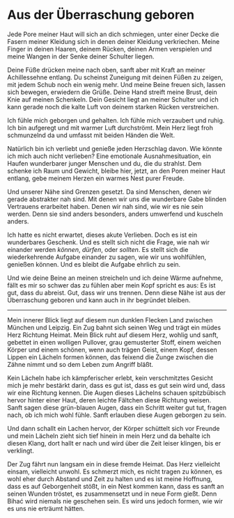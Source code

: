 # Aus der Überraschung geboren

Jede Pore meiner Haut will sich an dich schmiegen, unter einer Decke die Fasern meiner Kleidung sich in denen deiner Kleidung verkriechen. Meine Finger in deinen Haaren, deinem Rücken, deinen Armen verspielen und meine Wangen in der Senke deiner Schulter liegen.

Deine Füße drücken meine nach oben, sanft aber mit Kraft an meiner Achillessehne entlang. Du scheinst Zuneigung mit deinen Füßen zu zeigen, mit jedem Schub noch ein wenig mehr. Und meine Beine freuen sich, lassen sich bewegen, erwiedern die Grüße. Deine Hand streift meine Brust, dein Knie auf meinen Schenkeln. Dein Gesicht liegt an meiner Schulter und ich kann gerade noch die kalte Luft von deinem starken Rücken verstreichen.

Ich fühle mich geborgen und gehalten. Ich fühle mich verzaubert und ruhig. Ich bin aufgeregt und mit warmer Luft durchströmt. Mein Herz liegt froh schmunzelnd da und umfasst mit beiden Händen die Welt.

Natürlich bin ich verliebt und genieße jeden Herzschlag davon. Wie könnte ich mich auch nicht verlieben? Eine emotionale Ausnahmesituation, ein Haufen wunderbarer junger Menschen und du, die du strahlst. Dem schenke ich Raum und Gewicht, bleibe hier, jetzt, an den Poren meiner Haut entlang, gebe meinem Herzen ein warmes Nest purer Freude.

Und unserer Nähe sind Grenzen gesetzt. Da sind Menschen, denen wir gerade abstrakter nah sind. Mit denen wir uns die wunderbare Gabe blinden Vertrauens erarbeitet haben. Denen wir nah sind, wie wir es nie sein werden. Denn sie sind anders besonders, anders umwerfend und kuscheln anders.

Ich hatte es nicht erwartet, dieses akute Verlieben. Doch es ist ein wunderbares Geschenk. Und es stellt sich nicht die Frage, wie nah wir einander werden *können*, *dürfen*, oder *sollten*. Es stellt sich die wiederkehrende Aufgabe einander zu sagen, wie wir uns wohlfühlen, genießen können. Und es bleibt die Aufgabe ehrlich zu sein.

Und wie deine Beine an meinen streicheln und ich deine Wärme aufnehme, fällt es mir so schwer das zu fühlen aber mein Kopf spricht es aus: Es ist gut, dass du abreist. Gut, dass wir uns trennen. Denn diese Nähe ist aus der Überraschung geboren und kann auch in ihr begründet bleiben.

---

Mein innerer Blick liegt auf diesem nun dunklen Flecken Land zwischen München und Leipzig. Ein Zug bahnt sich seinen Weg und trägt ein müdes Herz Richtung Heimat. Mein Blick ruht auf diesem Herz, wohlig und sanft, gebettet in einen wolligen Pullover, grau gemusterter Stoff, einem weichen Körper und einem schönen, wenn auch trägen Geist, einem Kopf, dessen Lippen ein Lächeln formen können, das feixend die Zunge zwischen die Zähne nimmt und so dem Leben zum Angriff bläßt.

Kein Lächeln habe ich kämpferischer erlebt, kein verschmitztes Gesicht mich je mehr bestärkt darin, dass es gut ist, dass es gut sein wird und, dass wir eine Richtung kennen. Die Augen dieses Lächelns schauen spitzbübisch hervor hinter einer Haut, deren leichte Fältchen diese Richtung weisen. Sanft sagen diese grün-blauen Augen, dass ein Schritt weiter gut tut, fragen nach, ob ich mich wohl fühle. Sanft erlauben diese Augen geborgen zu sein.

Und dann schallt ein Lachen hervor, der Körper schüttelt sich vor Freunde und mein Lächeln zieht sich tief hinein in mein Herz und da behalte ich diesen Klang, dort hallt er nach und wird über die Zeit leiser klingen, bis er verklingt.

Der Zug fährt nun langsam ein in diese fremde Heimat. Das Herz vielleicht einsam, vielleicht unwohl. Es schmerzt mich, es nicht tragen zu können, es wohl eher durch Abstand und Zeit zu halten und es ist meine Hoffnung, dass es auf Geborgenheit stößt, in ein Nest kommen kann, dass es sanft an seinen Wunden tröstet, es zusammensetzt und in neue Form gießt. Denn Bihać wird niemals nie geschehen sein. Es wird uns jedoch formen, wie wir es uns nie erträumt hätten.